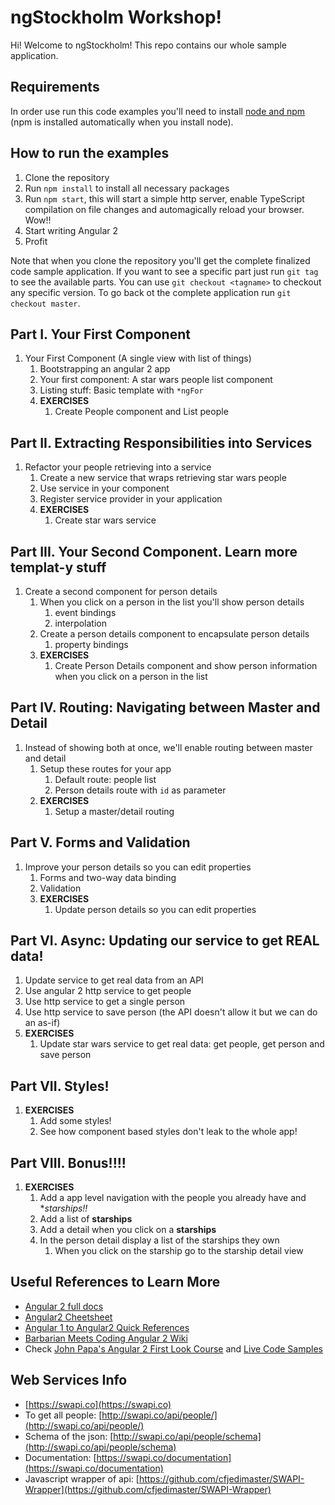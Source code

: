# ngStockholm Workshop!

Hi! Welcome to ngStockholm! This repo contains our whole sample application.

## Requirements

In order use run this code examples you'll need to install [node and npm](https://nodejs.org/en/download/) (npm is installed automatically when you install node).

## How to run the examples

1. Clone the repository
2. Run `npm install` to install all necessary packages
3. Run `npm start`, this will start a simple http server, enable TypeScript compilation on file changes and automagically reload your browser. Wow!!
4. Start writing Angular 2
5. Profit

Note that when you clone the repository you'll get the complete finalized code sample application. If you want to see a specific part just run `git tag` to see the available parts. You can use `git checkout <tagname>` to checkout any specific version. To go back ot the complete application run `git checkout master`.

## Part I. Your First Component

1. Your First Component (A single view with list of things)
    1. Bootstrapping an angular 2 app
    1. Your first component: A star wars people list component
    1. Listing stuff: Basic template with `*ngFor`
    1. **EXERCISES**
        1. Create People component and List people

## Part II. Extracting Responsibilities into Services

1. Refactor your people retrieving into a service
    1. Create a new service that wraps retrieving star wars people
    1. Use service in your component
    1. Register service provider in your application
    1. **EXERCISES**
        1. Create star wars service

## Part III. Your Second Component. Learn more templat-y stuff

1. Create a second component for person details
    1. When you click on a person in the list you'll show person details
        1. event bindings
        1. interpolation
    1. Create a person details component to encapsulate person details
        1. property bindings
    1. **EXERCISES**
        1. Create Person Details component and show person information when you click on a person in the list

## Part IV. Routing: Navigating between Master and Detail

1. Instead of showing both at once, we'll enable routing between master and detail
    1. Setup these routes for your app
        1. Default route: people list
        2. Person details route with `id` as parameter
    1. **EXERCISES**
        1. Setup a master/detail routing

## Part V. Forms and Validation

1. Improve your person details so you can edit properties
    1. Forms and two-way data binding
    1. Validation
    1. **EXERCISES**
        1. Update person details so you can edit properties

## Part VI. Async: Updating our service to get REAL data!

1. Update service to get real data from an API
  1. Use angular 2 http service to get people
  1. Use http service to get a single person
  1. Use http service to save person (the API doesn't allow it but we can do an as-if)
  1. **EXERCISES**
      1. Update star wars service to get real data: get people, get person and save person

## Part VII. Styles!

1. **EXERCISES**
    1. Add some styles!
    1. See how component based styles don't leak to the whole app!

## Part VIII. Bonus!!!!

1. **EXERCISES**
    1. Add a app level navigation with the people you already have and **starships!!*
    1. Add a list of **starships**
    1. Add a detail when you click on a **starships**
    1. In the person detail display a list of the starships they own
        1. When you click on the starship go to the starship detail view


## Useful References to Learn More

* [Angular 2 full docs](https://angular.io/)
* [Angular2 Cheetsheet](https://angular.io/docs/ts/latest/guide/cheatsheet.html)
* [Angular 1 to Angular2 Quick References](https://angular.io/docs/ts/latest/cookbook/a1-a2-quick-reference.html)
* [Barbarian Meets Coding Angular 2 Wiki](http://www.barbarianmeetscoding.com/wiki/angular-2/)
* Check [John Papa's Angular 2 First Look Course](https://app.pluralsight.com/library/courses/angular-2-first-look/table-of-contents) and [Live Code Samples](jpapa.me/a2firstlook)

## Web Services Info

* [https://swapi.co](https://swapi.co)
* To get all people: [http://swapi.co/api/people/](http://swapi.co/api/people/)
* Schema of the json:  [http://swapi.co/api/people/schema](http://swapi.co/api/people/schema)
* Documentation: [https://swapi.co/documentation](https://swapi.co/documentation)
* Javascript wrapper of api: [https://github.com/cfjedimaster/SWAPI-Wrapper](https://github.com/cfjedimaster/SWAPI-Wrapper)

